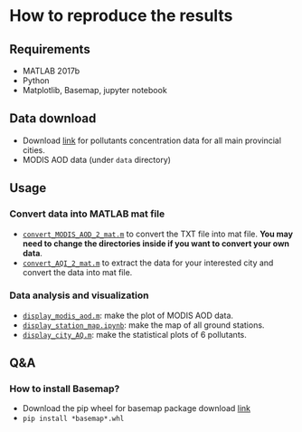 # How to reproduce the results

## Requirements

- MATLAB 2017b
- Python
- Matplotlib, Basemap, jupyter notebook

## Data download

- Download [link][2] for pollutants concentration data for all main provincial cities.
- MODIS AOD data (under `data` directory)

## Usage

### Convert data into MATLAB mat file

- [`convert_MODIS_AOD_2_mat.m`](../src/convert_MODIS_AOD_2_mat.m) to convert the TXT file into mat file. **You may need to change the directories inside if you want to convert your own data**.
- [`convert_AQI_2_mat.m`](../src/convert_AQI_2_mat.m) to extract the data for your interested city and convert the data into mat file.

### Data analysis and visualization

- [`display_modis_aod.m`](../src/display_modis_aod.m): make the plot of MODIS AOD data.
- [`display_station_map.ipynb`](../src/display_station_map.ipynb): make the map of all ground stations.
- [`display_city_AQ.m`](../src/display_city_AQ.m): make the statistical plots of 6 pollutants.

## Q&A

### How to install **Basemap**?

- Download the pip wheel for basemap package download [link][1]
- `pip install *basemap*.whl`

[1]: https://www.lfd.uci.edu/~gohlke/pythonlibs/
[2]: http://beijingair.sinaapp.com/